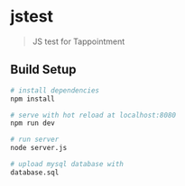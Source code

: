 # jstest

> JS test for Tappointment

## Build Setup

``` bash
# install dependencies
npm install

# serve with hot reload at localhost:8080
npm run dev

# run server
node server.js

# upload mysql database with
database.sql
